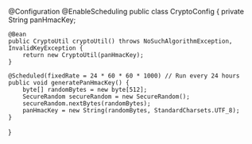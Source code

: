 @Configuration
@EnableScheduling
public class CryptoConfig {
    private String panHmacKey;

    @Bean
    public CryptoUtil cryptoUtil() throws NoSuchAlgorithmException, InvalidKeyException {
        return new CryptoUtil(panHmacKey);
    }

    @Scheduled(fixedRate = 24 * 60 * 60 * 1000) // Run every 24 hours
    public void generatePanHmacKey() {
        byte[] randomBytes = new byte[512];
        SecureRandom secureRandom = new SecureRandom();
        secureRandom.nextBytes(randomBytes);
        panHmacKey = new String(randomBytes, StandardCharsets.UTF_8);
    }
}

